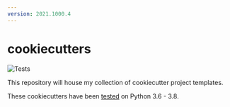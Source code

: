 ```yaml
---
version: 2021.1000.4
---
```

# cookiecutters

![Tests](https://github.com/timothyb0912/cookiecutters/workflows/Template-Tests/badge.svg)

This repository will house my collection of cookiecutter project templates.

These cookiecutters have been [tested](https://github.com/timothyb0912/cookiecutters/tree/stable/.github/workflows/tests.yml) on Python 3.6 - 3.8.
